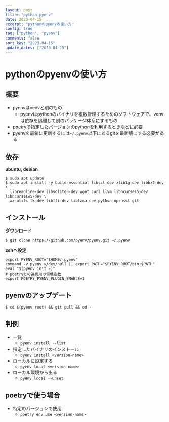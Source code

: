 ```yaml
---
layout: post
title: "python pyenv"
date: 2023-04-15
excerpt: "pythonのpyenvの使い方"
config: true
tag: ["python", "pyenv"]
comments: false
sort_key: "2023-04-15"
update_dates: ["2023-04-15"]
---
```


# pythonのpyenvの使い方

## 概要
 - pyenvはvenvと別のもの
   - pyenvはpythonのバイナリを複数管理するためのソフトウェアで、venvは依存を隔離して別のパッケージ体系にするもの
 - poetryで指定したバージョンのpythonを利用するときなどに必要 
 - pyenvを最新に更新するには`~/.pyenv`以下にあるgitを最新版にする必要がある

## 依存

**ubuntu, debian**
```console
$ sudo apt update
$ sudo apt install -y build-essential libssl-dev zlib1g-dev libbz2-dev \
  libreadline-dev libsqlite3-dev wget curl llvm libncurses5-dev libncursesw5-dev \
  xz-utils tk-dev libffi-dev liblzma-dev python-openssl git
```

## インストール

**ダウンロード**
```console
$ git clone https://github.com/pyenv/pyenv.git ~/.pyenv
```

**zshへ設定**
```shell
export PYENV_ROOT="$HOME/.pyenv"
command -v pyenv >/dev/null || export PATH="$PYENV_ROOT/bin:$PATH"
eval "$(pyenv init -)"
# poetryとの連携用の環境変数
export POETRY_PYENV_PLUGIN_ENABLE=1
```

## pyenvのアップデート

```console
$ cd $(pyenv root) && git pull && cd -
```

## 判例
 - 一覧
   - `pyenv install --list`
 - 指定したバイナリのインストール
   - `pyenv install <version-name>`
 - ローカルに設定する
   - `pyenv local <version-name>`
 - ローカル環境から出る
   - `pyenv local --unset`

## poetryで使う場合
 - 特定のバージョンで使用
   - `poetry env use <version-name>`
